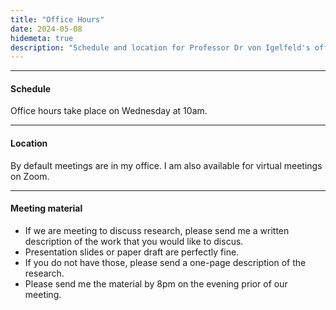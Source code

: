 ```yaml
---
title: "Office Hours"
date: 2024-05-08
hidemeta: true
description: "Schedule and location for Professor Dr von Igelfeld's office hours."
---
```

---

#### Schedule

Office hours take place on Wednesday at 10am.

---

#### Location

By default meetings are in my office. I am also available for virtual meetings on Zoom.

---

#### Meeting material

+ If we are meeting to discuss research, please send me a written description of the work that you would like to discus.
+ Presentation slides or paper draft are perfectly fine.
+ If you do not have those, please send a one-page description of the research.
+ Please send me the material by 8pm on the evening prior of our meeting.
